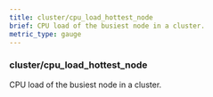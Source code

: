 ```yaml
---
title: cluster/cpu_load_hottest_node
brief: CPU load of the busiest node in a cluster.
metric_type: gauge
---
```

### cluster/cpu_load_hottest_node

CPU load of the busiest node in a cluster.